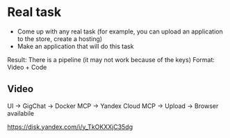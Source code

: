 # Real task

- Come up with any real task (for example, you can upload an application to the store, create a hosting)
- Make an application that will do this task

Result: There is a pipeline (it may not work because of the keys)
Format: Video + Code

## Video
UI -> GigChat -> Docker MCP -> Yandex Cloud MCP -> Upload -> Browser availabile
  
https://disk.yandex.com/i/y_TkOKXXjC35dg
